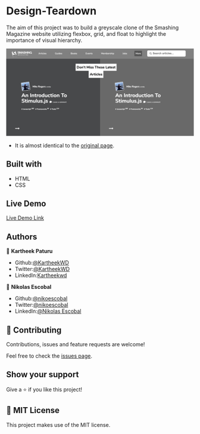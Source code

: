 # Design-Teardown

The aim of this project was to build a greyscale clone of the Smashing Magazine website utilizing flexbox, grid, and float to highlight the importance of visual hierarchy.

![screenshot](images/screenshot.png)

- It is almost identical to the [original page](https://www.smashingmagazine.com/).

## Built with

- HTML
- CSS

## Live Demo

[Live Demo Link](https://rawcdn.githack.com/KartheekWD/Design-Teardown/d18fd57c6a2cb0c71e9a710bee9de920c57782ab/index.html)

## Authors

👤 **Kartheek Paturu**

- Github:[@KartheekWD](https://github.com/KartheekWD)
- Twitter:[@KartheekWD](https://twitter.com/KartheekWD)
- LinkedIn:[Kartheekwd](https://www.linkedin.com/in/kartheekwd)

👤 **Nikolas Escobal**

- Github:[@nikoescobal](https://github.com/nikoescobal/Youtubeclone-muhammed-niko/commits?author=nikoescobal)
- Twitter:[@nikoescobal](https://twitter.com/nikoescobal)
- LinkedIn:[@Nikolas Escobal](https://www.linkedin.com/in/nikolas-joseph-escobal/)

## 🤝 Contributing

Contributions, issues and feature requests are welcome!

Feel free to check the [issues page](issues/).

## Show your support

Give a ⭐️ if you like this project!

## 📝 MIT License

This project makes use of the MIT license.
